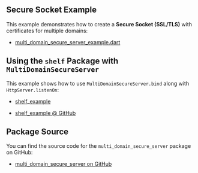 ## Secure Socket Example

This example demonstrates how to create a **Secure Socket (SSL/TLS)** with certificates for multiple domains:

- [multi_domain_secure_server_example.dart](multi_domain_secure_server_example.dart)

## Using the `shelf` Package with `MultiDomainSecureServer`

This example shows how to use `MultiDomainSecureServer.bind` along with `HttpServer.listenOn`:

- [shelf_example](shelf_example)

- [shelf_example @ GitHub](https://github.com/gmpassos/multi_domain_secure_server/tree/master/example/shelf_example)

## Package Source

You can find the source code for the `multi_domain_secure_server` package on GitHub:

- [multi_domain_secure_server on GitHub](https://github.com/gmpassos/multi_domain_secure_server)
